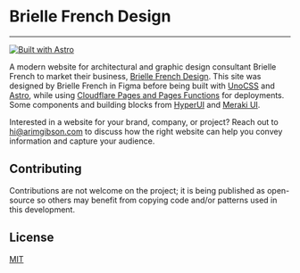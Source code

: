 # Brielle French Design

---

[![Built with Astro](https://astro.badg.es/v1/built-with-astro.svg)](https://astro.build)

A modern website for architectural and graphic design consultant Brielle French to market their business, [Brielle French Design](https://briellefrench.com). This site was designed by Brielle French in Figma before being built with [UnoCSS](https://github.com/unocss/unocss) and [Astro](https://github.com/withastro/astro), while using [Cloudflare Pages and Pages Functions](https://pages.cloudflare.com) for deployments. Some components and building blocks from [HyperUI](https://github.com/markmead/hyperui) and [Meraki UI](https://github.com/merakiui/merakiui).

Interested in a website for your brand, company, or project? Reach out to [hi@arimgibson.com](mailto:hi@armigibson.com) to discuss how the right website can help you convey information and capture your audience.

## Contributing

Contributions are not welcome on the project; it is being published as open-source so others may benefit from copying code and/or patterns used in this development.

## License

[MIT](https://choosealicense.com/licenses/mit/)
